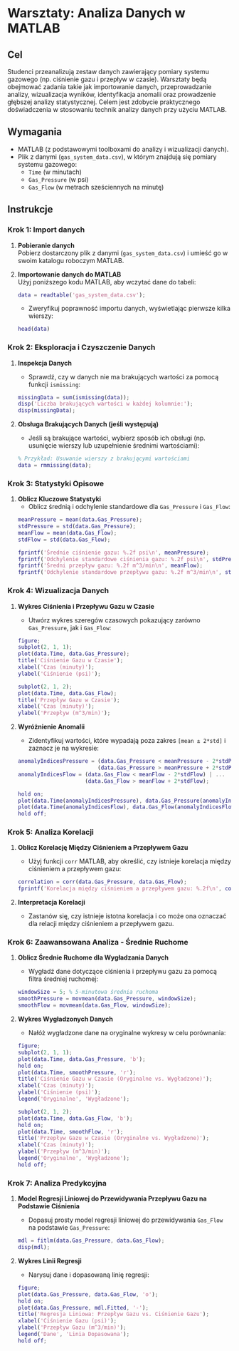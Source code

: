 
# Warsztaty: Analiza Danych w MATLAB

## Cel
Studenci przeanalizują zestaw danych zawierający pomiary systemu gazowego (np. ciśnienie gazu i przepływ w czasie). Warsztaty będą obejmować zadania takie jak importowanie danych, przeprowadzanie analizy, wizualizacja wyników, identyfikacja anomalii oraz prowadzenie głębszej analizy statystycznej. Celem jest zdobycie praktycznego doświadczenia w stosowaniu technik analizy danych przy użyciu MATLAB.

## Wymagania
- MATLAB (z podstawowymi toolboxami do analizy i wizualizacji danych).
- Plik z danymi (`gas_system_data.csv`), w którym znajdują się pomiary systemu gazowego:
  - `Time` (w minutach)
  - `Gas_Pressure` (w psi)
  - `Gas_Flow` (w metrach sześciennych na minutę)

## Instrukcje

### Krok 1: Import danych
1. **Pobieranie danych**  
   Pobierz dostarczony plik z danymi (`gas_system_data.csv`) i umieść go w swoim katalogu roboczym MATLAB.

2. **Importowanie danych do MATLAB**  
   Użyj poniższego kodu MATLAB, aby wczytać dane do tabeli:
   ```matlab
   data = readtable('gas_system_data.csv');
   ```
   - Zweryfikuj poprawność importu danych, wyświetlając pierwsze kilka wierszy:
   ```matlab
   head(data)
   ```

### Krok 2: Eksploracja i Czyszczenie Danych
1. **Inspekcja Danych**  
   - Sprawdź, czy w danych nie ma brakujących wartości za pomocą funkcji `ismissing`:
   ```matlab
   missingData = sum(ismissing(data));
   disp('Liczba brakujących wartości w każdej kolumnie:');
   disp(missingData);
   ```

2. **Obsługa Brakujących Danych (jeśli występują)**  
   - Jeśli są brakujące wartości, wybierz sposób ich obsługi (np. usunięcie wierszy lub uzupełnienie średnimi wartościami):
   ```matlab
   % Przykład: Usuwanie wierszy z brakującymi wartościami
   data = rmmissing(data);
   ```

### Krok 3: Statystyki Opisowe
1. **Oblicz Kluczowe Statystyki**  
   - Oblicz średnią i odchylenie standardowe dla `Gas_Pressure` i `Gas_Flow`:
   ```matlab
   meanPressure = mean(data.Gas_Pressure);
   stdPressure = std(data.Gas_Pressure);
   meanFlow = mean(data.Gas_Flow);
   stdFlow = std(data.Gas_Flow);

   fprintf('Średnie ciśnienie gazu: %.2f psi\n', meanPressure);
   fprintf('Odchylenie standardowe ciśnienia gazu: %.2f psi\n', stdPressure);
   fprintf('Średni przepływ gazu: %.2f m^3/min\n', meanFlow);
   fprintf('Odchylenie standardowe przepływu gazu: %.2f m^3/min\n', stdFlow);
   ```

### Krok 4: Wizualizacja Danych
1. **Wykres Ciśnienia i Przepływu Gazu w Czasie**  
   - Utwórz wykres szeregów czasowych pokazujący zarówno `Gas_Pressure`, jak i `Gas_Flow`:
   ```matlab
   figure;
   subplot(2, 1, 1);
   plot(data.Time, data.Gas_Pressure);
   title('Ciśnienie Gazu w Czasie');
   xlabel('Czas (minuty)');
   ylabel('Ciśnienie (psi)');

   subplot(2, 1, 2);
   plot(data.Time, data.Gas_Flow);
   title('Przepływ Gazu w Czasie');
   xlabel('Czas (minuty)');
   ylabel('Przepływ (m^3/min)');
   ```

2. **Wyróżnienie Anomalii**  
   - Zidentyfikuj wartości, które wypadają poza zakres `[mean ± 2*std]` i zaznacz je na wykresie:
   ```matlab
   anomalyIndicesPressure = (data.Gas_Pressure < meanPressure - 2*stdPressure) | ...
                            (data.Gas_Pressure > meanPressure + 2*stdPressure);
   anomalyIndicesFlow = (data.Gas_Flow < meanFlow - 2*stdFlow) | ...
                        (data.Gas_Flow > meanFlow + 2*stdFlow);

   hold on;
   plot(data.Time(anomalyIndicesPressure), data.Gas_Pressure(anomalyIndicesPressure), 'ro');
   plot(data.Time(anomalyIndicesFlow), data.Gas_Flow(anomalyIndicesFlow), 'ro');
   hold off;
   ```

### Krok 5: Analiza Korelacji
1. **Oblicz Korelację Między Ciśnieniem a Przepływem Gazu**  
   - Użyj funkcji `corr` MATLAB, aby określić, czy istnieje korelacja między ciśnieniem a przepływem gazu:
   ```matlab
   correlation = corr(data.Gas_Pressure, data.Gas_Flow);
   fprintf('Korelacja między ciśnieniem a przepływem gazu: %.2f\n', correlation);
   ```

2. **Interpretacja Korelacji**  
   - Zastanów się, czy istnieje istotna korelacja i co może ona oznaczać dla relacji między ciśnieniem a przepływem gazu.

### Krok 6: Zaawansowana Analiza - Średnie Ruchome
1. **Oblicz Średnie Ruchome dla Wygładzania Danych**  
   - Wygładź dane dotyczące ciśnienia i przepływu gazu za pomocą filtra średniej ruchomej:
   ```matlab
   windowSize = 5; % 5-minutowa średnia ruchoma
   smoothPressure = movmean(data.Gas_Pressure, windowSize);
   smoothFlow = movmean(data.Gas_Flow, windowSize);
   ```

2. **Wykres Wygładzonych Danych**  
   - Nałóż wygładzone dane na oryginalne wykresy w celu porównania:
   ```matlab
   figure;
   subplot(2, 1, 1);
   plot(data.Time, data.Gas_Pressure, 'b');
   hold on;
   plot(data.Time, smoothPressure, 'r');
   title('Ciśnienie Gazu w Czasie (Oryginalne vs. Wygładzone)');
   xlabel('Czas (minuty)');
   ylabel('Ciśnienie (psi)');
   legend('Oryginalne', 'Wygładzone');

   subplot(2, 1, 2);
   plot(data.Time, data.Gas_Flow, 'b');
   hold on;
   plot(data.Time, smoothFlow, 'r');
   title('Przepływ Gazu w Czasie (Oryginalne vs. Wygładzone)');
   xlabel('Czas (minuty)');
   ylabel('Przepływ (m^3/min)');
   legend('Oryginalne', 'Wygładzone');
   hold off;
   ```

### Krok 7: Analiza Predykcyjna
1. **Model Regresji Liniowej do Przewidywania Przepływu Gazu na Podstawie Ciśnienia**  
   - Dopasuj prosty model regresji liniowej do przewidywania `Gas_Flow` na podstawie `Gas_Pressure`:
   ```matlab
   mdl = fitlm(data.Gas_Pressure, data.Gas_Flow);
   disp(mdl);
   ```

2. **Wykres Linii Regresji**  
   - Narysuj dane i dopasowaną linię regresji:
   ```matlab
   figure;
   plot(data.Gas_Pressure, data.Gas_Flow, 'o');
   hold on;
   plot(data.Gas_Pressure, mdl.Fitted, '-');
   title('Regresja Liniowa: Przepływ Gazu vs. Ciśnienie Gazu');
   xlabel('Ciśnienie Gazu (psi)');
   ylabel('Przepływ Gazu (m^3/min)');
   legend('Dane', 'Linia Dopasowana');
   hold off;
   ```
